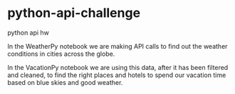 # python-api-challenge
python api hw

In the WeatherPy notebook we are making API calls to find out the weather conditions in cities across the globe.

In the VacationPy notebook we are using this data, after it has been filtered and cleaned, to find the right places and hotels to spend our vacation time based on blue skies and good weather. 
